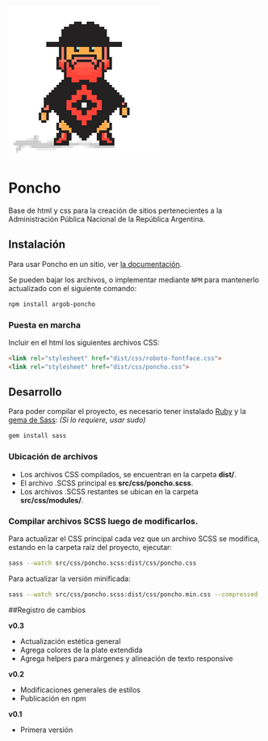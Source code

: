 ![Poncho](img/poncho.gif)

# Poncho

Base de html y css para la creación de sitios pertenecientes a la Administración Pública Nacional de la República Argentina.

## Instalación

Para usar Poncho en un sitio, ver [la documentación](http://argob.github.io/poncho/docs/).

Se pueden bajar los archivos, o implementar mediante `NPM` para mantenerlo actualizado con el siguiente comando:

```bash
npm install argob-poncho
```

### Puesta en marcha

Incluir en el html los siguientes archivos CSS:

```html
<link rel="stylesheet" href="dist/css/roboto-fontface.css">
<link rel="stylesheet" href="dist/css/poncho.css">
```

## Desarrollo

Para poder compilar el proyecto, es necesario tener instalado [Ruby](https://www.ruby-lang.org/es/) y la [gema de Sass](http://sass-lang.com/): *(Si lo requiere, usar sudo)*

```bash
gem install sass
```
### Ubicación de archivos

* Los archivos CSS compilados, se encuentran en la carpeta **dist/**.
* El archivo .SCSS principal es **src/css/poncho.scss**.
* Los archivos .SCSS restantes se ubican en la carpeta **src/css/modules/**.

### Compilar archivos SCSS luego de modificarlos.

Para actualizar el CSS principal cada vez que un archivo SCSS se modifica, estando en la carpeta raíz del proyecto, ejecutar:

```bash
sass --watch src/css/poncho.scss:dist/css/poncho.css
```

Para actualizar la versión minificada:

```bash
sass --watch src/css/poncho.scss:dist/css/poncho.min.css --compressed
```

##Registro de cambios

**v0.3**
- Actualización estética general
- Agrega colores de la plate extendida
- Agrega helpers para márgenes y alineación de texto responsive

**v0.2**
- Modificaciones generales de estilos
- Publicación en npm

**v0.1**
- Primera versión
